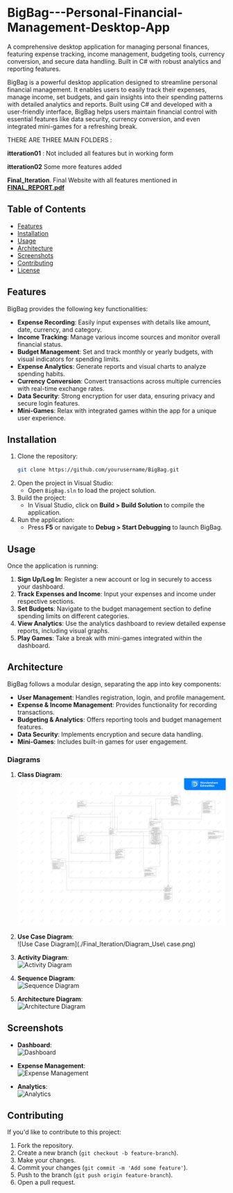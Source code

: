 # BigBag---Personal-Financial-Management-Desktop-App
A comprehensive desktop application for managing personal finances, featuring expense tracking, income management, budgeting tools, currency conversion, and secure data handling. Built in C# with robust analytics and reporting features.

BigBag is a powerful desktop application designed to streamline personal financial management. It enables users to easily track their expenses, manage income, set budgets, and gain insights into their spending patterns with detailed analytics and reports. Built using C# and developed with a user-friendly interface, BigBag helps users maintain financial control with essential features like data security, currency conversion, and even integrated mini-games for a refreshing break.

THERE ARE THREE MAIN FOLDERS : 

**itteration01** : Not included all features but in working form

**itteration02**   Some more features added 

**Final_Iteration**. Final Website with all features mentioned in **[FINAL_REPORT.pdf](./FINAL_REPORT.pdf)**

## Table of Contents
- [Features](#features)
- [Installation](#installation)
- [Usage](#usage)
- [Architecture](#architecture)
- [Screenshots](#screenshots)
- [Contributing](#contributing)
- [License](#license)

## Features
BigBag provides the following key functionalities:
- **Expense Recording**: Easily input expenses with details like amount, date, currency, and category.
- **Income Tracking**: Manage various income sources and monitor overall financial status.
- **Budget Management**: Set and track monthly or yearly budgets, with visual indicators for spending limits.
- **Expense Analytics**: Generate reports and visual charts to analyze spending habits.
- **Currency Conversion**: Convert transactions across multiple currencies with real-time exchange rates.
- **Data Security**: Strong encryption for user data, ensuring privacy and secure login features.
- **Mini-Games**: Relax with integrated games within the app for a unique user experience.

## Installation

1. Clone the repository:
    ```bash
    git clone https://github.com/yourusername/BigBag.git
    ```
2. Open the project in Visual Studio:
    - Open `BigBag.sln` to load the project solution.
3. Build the project:
    - In Visual Studio, click on **Build > Build Solution** to compile the application.
4. Run the application:
    - Press **F5** or navigate to **Debug > Start Debugging** to launch BigBag.

## Usage

Once the application is running:
1. **Sign Up/Log In**: Register a new account or log in securely to access your dashboard.
2. **Track Expenses and Income**: Input your expenses and income under respective sections.
3. **Set Budgets**: Navigate to the budget management section to define spending limits on different categories.
4. **View Analytics**: Use the analytics dashboard to review detailed expense reports, including visual graphs.
5. **Play Games**: Take a break with mini-games integrated within the dashboard.

## Architecture

BigBag follows a modular design, separating the app into key components:
- **User Management**: Handles registration, login, and profile management.
- **Expense & Income Management**: Provides functionality for recording transactions.
- **Budgeting & Analytics**: Offers reporting tools and budget management features.
- **Data Security**: Implements encryption and secure data handling.
- **Mini-Games**: Includes built-in games for user engagement.

### Diagrams

1. **Class Diagram**:  
   ![Class Diagram](./Final_Iteration/Diagram_Class.jpg)
   
2. **Use Case Diagram**:  
   ![Use Case Diagram](./Final_Iteration/Diagram_Use\ case.png)
   
3. **Activity Diagram**:  
   ![Activity Diagram](Diagram_Activity.png)

4. **Sequence Diagram**:  
   ![Sequence Diagram](Diagram_Sequence.png)
   
5. **Architecture Diagram**:  
   ![Architecture Diagram](Diagram_Architecture.jpeg)

## Screenshots

- **Dashboard**:  
   ![Dashboard](path_to_dashboard_image)

- **Expense Management**:  
   ![Expense Management](path_to_expense_management_image)

- **Analytics**:  
   ![Analytics](path_to_analytics_image)

## Contributing

If you'd like to contribute to this project:
1. Fork the repository.
2. Create a new branch (`git checkout -b feature-branch`).
3. Make your changes.
4. Commit your changes (`git commit -m 'Add some feature'`).
5. Push to the branch (`git push origin feature-branch`).
6. Open a pull request.

